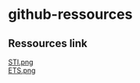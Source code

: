 # github-ressources

## Ressources link

[STI.png](https://raw.githubusercontent.com/STI-ETS/github-ressources/1911cef318ebe458299bccc7a53fe338758e990a/ressources/sti.jpg)  
[ETS.png](https://raw.githubusercontent.com/STI-ETS/github-ressources/1911cef318ebe458299bccc7a53fe338758e990a/ressources/ets.jpg)
